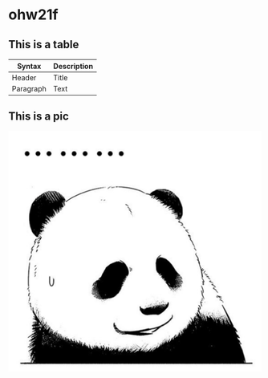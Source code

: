 # ohw21f

## This is a table

| Syntax | Description |
| ----------- | ----------- |
| Header | Title |
| Paragraph | Text |

## This is a pic
![兄弟你怎么加载不出来](https://github.com/ophwsjtu18/ohw21f/blob/main/cll/%E7%86%8A%E7%86%8A%E6%97%A0%E8%AF%AD.png)
